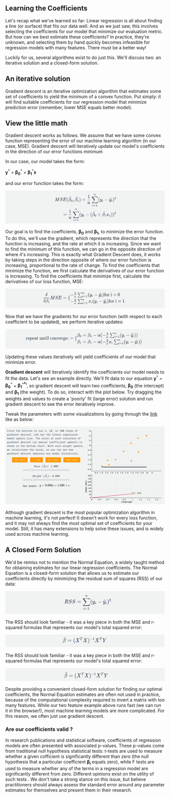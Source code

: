 ## Learning the Coefficients

Let's recap what we've learned so far: Linear regression is all about finding a line (or surface) that fits our data well. And as we just saw, this involves selecting the coefficients for our model that minimize our evaluation metric. But how can we best estimate these coefficients? In practice, they're unknown, and selecting them by hand quickly becomes infeasible for regression models with many features. There must be a better way!

Luckily for us, several algorithms exist to do just this. We'll discuss two: an iterative solution and a closed-form solution. 

## An iterative solution

Gradient descent is an iterative optimization algorithm that estimates some set of coefficients to yield the minimum of a convex function. Put simply: it will find suitable coefficients for our regression model that minimize prediction error (remember, lower MSE equals better model).

## View the little math

Gradient descent works as follows. We assume that we have some convex function representing the error of our machine learning algorithm (in our case, MSE). Gradient descent will iteratively update our model's coefficients in the direction of our error functions minimum

In our case, our model takes the form:

<b>y<sup>^</sup></b> ​= <b>β<sub>0</sub>​<sup>^</sup></b> ​+ <b>β<sub>1</sub><sup>​^</sup>​x</b>

and our error function takes the form:

![Alt text](assets/mse1.png)

Our goal is to find the coefficients, <b>β<sub>0</sub></b>​ and <b>β<sub>1</sub></b>​, to minimize the error function. To do this, we'll use the gradient, which represents the direction that the function is increasing, and the rate at which it is increasing. Since we want to find the minimum of this function, we can go in the opposite direction of where it's increasing. This is exactly what Gradient Descent does, it works by taking steps in the direction opposite of where our error function is increasing, proportional to the rate of change. To find the coefficients that minimize the function, we first calculate the derivatives of our error function is increasing. To find the coefficients that minimize first, calculate the derivatives of our loss function, MSE: 

![Alt text](assets/integrate.png)

Now that we have the gradients for our error function (with respect to each coefficient to be updated), we perform iterative updates:

![Alt text](assets/repeat.png)

Updating these values iteratively will yield coefficients of our model that minimize error.

**Gradient descent** will iteratively identify the coefficients our model needs to fit the data. Let's see an example directly. We'll fit data to our equation <b>y<sup>^</sup></b> = <b>β<sub>0</sub><sup>^</sup></b> + <b>β<sub>1</sub><sup>^<sup>x<sub>1</sub></b>​, so gradient descent will learn two coefficients, <b>β<sub>0</sub></b> (the intercept) and <b>β<sub>1</sub></b>​ (the weight). To do so, interact with the plot below. Try dragging the weights and values to create a 'poorly' fit (large error) solution and run gradient descent to see the error iteratively improve.

Tweak the parameters with some visualizations by going through the [link](https://mlu-explain.github.io/linear-regression/) like as below:

![Alt text](assets/tweak.png)

Although gradient descent is the most popular optimization algorithm in machine learning, it's not perfect! It doesn't work for every loss function, and it may not always find the most optimal set of coefficients for your model. Still, it has many extensions to help solve these issues, and is widely used across machine learning.

## A Closed Form Solution

We'd be remiss not to mention the Normal Equation, a widely taught method for obtaining estimates for our linear regression coefficients. The Normal Equation is a closed-form solution that allows us to estimate our coefficients directly by minimizing the residual sum of squares (RSS) of our data:

![Alt text](assets/rss.png)

The RSS should look familiar - it was a key piece in both the MSE and r-squared formulas that represents our model's total squared error: 

![Alt text](assets/beta.png)

The RSS should look familiar - it was a key piece in both the MSE and r-squared formulas that represents our model's total squared error:

![Alt text](assets/beta_cap.png)

Despite providing a convenient closed-form solution for finding our optimal coefficients, the Normal Equation estimates are often not used in practice, because of the computational complexity required to invert a matrix with too many features. While our two feature example above runs fast (we can run it in the browser!), most machine learning models are more complicated. For this reason, we often just use gradient descent.

### Are our coefficients valid ?

In research publications and statistical software, coefficients of regression models are often presented with associated p-values. These p-values come from traditional null hypothesis statistical tests: t-tests are used to measure whether a given cofficient is significantly different than zero (the null hypothesis that a particular coefficient <b>β<sub>i</sub></b>​ equals zero), while F tests are used to measure whether any of the terms in a regression model are significantly different from zero. Different opinions exist on the utility of such tests . We don't take a strong stance on this issue, but believe practitioners should always assess the standard error around any parameter estimates for themselves and present them in their research.




